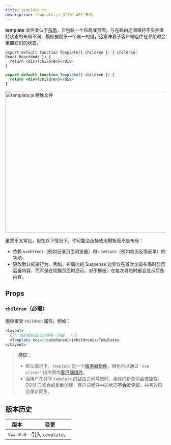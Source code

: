 ```yaml
---
title: template.js
description: template.js 文件的 API 参考。
---
```


**template** 文件类似于[布局](/docs/nextjs-cn/app/building-your-application/routing/index/layouts-and-templates#layouts)，它包装一个布局或页面。与在路由之间保持不变并维持状态的布局不同，模板被赋予一个唯一的键，这意味着子客户端组件在导航时会重置它们的状态。

```tsx switcher
export default function Template({ children }: { children: React.ReactNode }) {
  return <div>{children}</div>
}
```

```jsx switcher
export default function Template({ children }) {
  return <div>{children}</div>
}
```

<Image
  alt="template.js 特殊文件"
  srcLight="/docs/light/template-special-file.png"
  srcDark="/docs/dark/template-special-file.png"
  width="1600"
  height="444"
/>

虽然不太常见，但在以下情况下，你可能会选择使用模板而不是布局：

- 依赖 `useEffect`（例如记录页面浏览量）和 `useState`（例如每页反馈表单）的功能。
- 更改默认框架行为。例如，布局内的 Suspense 边界仅在首次加载布局时显示后备内容，而不是在切换页面时显示。对于模板，在每次导航时都会显示后备内容。

## Props

### `children`（必需）

模板接受 `children` 属性。例如：

```jsx
<Layout>
  {/* 注意模板自动获得唯一的键。 */}
  <Template key={routeParam}>{children}</Template>
</Layout>
```

> **须知**：
>
> - 默认情况下，`template` 是一个[服务器组件](/docs/nextjs-cn/app/building-your-application/rendering/server-components)，但也可以通过 `'use client'` 指令用作[客户端组件](/docs/nextjs-cn/app/building-your-application/rendering/client-components)。
> - 当用户在共享 `template` 的路由之间导航时，组件的新实例会被挂载，DOM 元素会被重新创建，客户端组件中的状态**不会**被保留，并且效果会重新同步。

## 版本历史

| 版本      | 变更              |
| --------- | ----------------- |
| `v13.0.0` | 引入 `template`。 |
